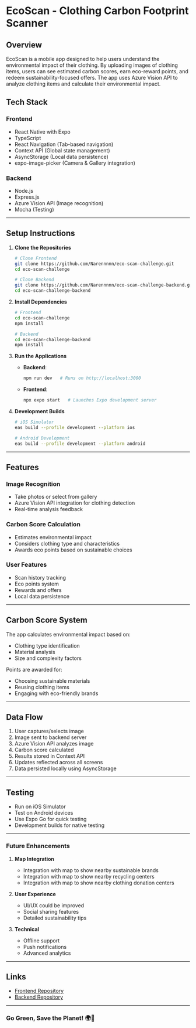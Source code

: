 # EcoScan - Clothing Carbon Footprint Scanner

## Overview
EcoScan is a mobile app designed to help users understand the environmental impact of their clothing. By uploading images of clothing items, users can see estimated carbon scores, earn eco-reward points, and redeem sustainability-focused offers. The app uses Azure Vision API to analyze clothing items and calculate their environmental impact.

## Tech Stack
### Frontend
- React Native with Expo
- TypeScript
- React Navigation (Tab-based navigation)
- Context API (Global state management)
- AsyncStorage (Local data persistence)
- expo-image-picker (Camera & Gallery integration)

### Backend
- Node.js
- Express.js
- Azure Vision API (Image recognition)
- Mocha (Testing)

---

##  Setup Instructions

1. **Clone the Repositories**  
   ```bash
   # Clone Frontend
   git clone https://github.com/Narennnnn/eco-scan-challenge.git
   cd eco-scan-challenge
   
   # Clone Backend
   git clone https://github.com/Narennnnn/eco-scan-challenge-backend.git
   cd eco-scan-challenge-backend
   ```

2. **Install Dependencies**  
   ```bash
   # Frontend
   cd eco-scan-challenge
   npm install
   
   # Backend
   cd eco-scan-challenge-backend
   npm install
   ```

3. **Run the Applications**
   - **Backend**: 
     ```bash
     npm run dev   # Runs on http://localhost:3000
     ```
   - **Frontend**: 
     ```bash
     npx expo start   # Launches Expo development server
     ```

4. **Development Builds**
   ```bash
   # iOS Simulator
   eas build --profile development --platform ios
   
   # Android Development
   eas build --profile development --platform android
   ```

---

##  Features

### Image Recognition
- Take photos or select from gallery
- Azure Vision API integration for clothing detection
- Real-time analysis feedback

### Carbon Score Calculation
- Estimates environmental impact
- Considers clothing type and characteristics
- Awards eco points based on sustainable choices

### User Features
- Scan history tracking
- Eco points system
- Rewards and offers
- Local data persistence

---

##  Carbon Score System

The app calculates environmental impact based on:
- Clothing type identification
- Material analysis
- Size and complexity factors

Points are awarded for:
- Choosing sustainable materials
- Reusing clothing items
- Engaging with eco-friendly brands

---

##  Data Flow
1. User captures/selects image
2. Image sent to backend server
3. Azure Vision API analyzes image
4. Carbon score calculated
5. Results stored in Context API
6. Updates reflected across all screens
7. Data persisted locally using AsyncStorage

---

## Testing

- Run on iOS Simulator
- Test on Android devices
- Use Expo Go for quick testing
- Development builds for native testing

---

###  Future Enhancements

1. **Map Integration**
   - Integration with map to show nearby sustainable brands
   - Integration with map to show nearby recycling centers
   - Integration with map to show nearby clothing donation centers

2. **User Experience**
   - UI/UX could be improved
   - Social sharing features
   - Detailed sustainability tips

3. **Technical**
   - Offline support
   - Push notifications
   - Advanced analytics

---

##  Links
- [Frontend Repository](https://github.com/Narennnnn/eco-scan-challenge)
- [Backend Repository](https://github.com/Narennnnn/eco-scan-challenge-backend)

---

### Go Green, Save the Planet! 🌍💚

